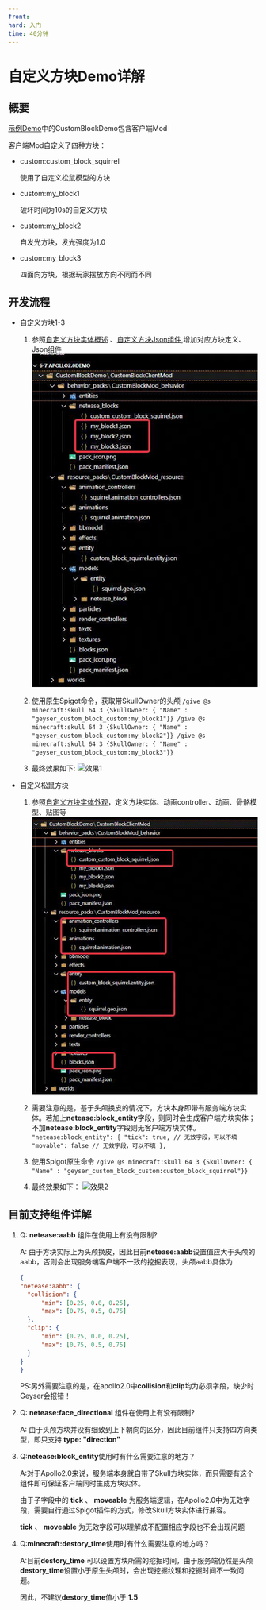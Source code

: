 ```yaml
---
front:
hard: 入门
time: 40分钟
---
```


#  自定义方块Demo详解

## 概要
[示例Demo](../99-下载内容.html#示例demo)中的CustomBlockDemo包含客户端Mod

客户端Mod自定义了四种方块：

- custom:custom_block_squirrel

  使用了自定义松鼠模型的方块

- custom:my_block1

  破坏时间为10s的自定义方块

- custom:my_block2

  自发光方块，发光强度为1.0

- custom:my_block3

  四面向方块，根据玩家摆放方向不同而不同

## 开发流程
- 自定义方块1-3
    1. 参照[自定义方块实体概述](../../../20-玩法开发/15-自定义游戏内容/2-自定义方块/0-自定义方块概述.md) 、[自定义方块Json组件](../../../20-玩法开发/15-自定义游戏内容/2-自定义方块/1-JSON组件.md),增加对应方块定义、Json组件
        ![示例4](../res/spigotCustomBlock/2.png)

    2. 使用原生Spigot命令，获取带SkullOwner的头颅
      ```
        /give @s minecraft:skull 64 3 {SkullOwner: { "Name" : "geyser_custom_block_custom:my_block1"}}
        /give @s minecraft:skull 64 3 {SkullOwner: { "Name" : "geyser_custom_block_custom:my_block2"}}
        /give @s minecraft:skull 64 3 {SkullOwner: { "Name" : "geyser_custom_block_custom:my_block3"}}
      ```

    3. 最终效果如下:
        ![效果1](../res/spigotCustomBlock/2.gif)

- 自定义松鼠方块
    1. 参照[自定义方块实体外观](../../../20-玩法开发/15-自定义游戏内容/2-自定义方块/4.1-自定义方块实体外观.md)，定义方块实体、动画controller、动画、骨骼模型、贴图等
        ![示例4](../res/spigotCustomBlock/1.png)

    2. 需要注意的是，基于头颅换皮的情况下，方块本身即带有服务端方块实体。若加上**netease:block_entity**字段，则同时会生成客户端方块实体；不加**netease:block_entity**字段则无客户端方块实体。
      ```
        "netease:block_entity": {
          "tick": true, // 无效字段，可以不填
          "movable": false // 无效字段，可以不填
        },
      ```

    3. 使用Spigot原生命令
      ```
        /give @s minecraft:skull 64 3 {SkullOwner: { "Name" : "geyser_custom_block_custom:custom_block_squirrel"}}
      ```

    4. 最终效果如下：
        ![效果2](../res/spigotCustomBlock/1.gif)

## 目前支持组件详解

1. Q: **netease:aabb** 组件在使用上有没有限制?

   A: 由于方块实际上为头颅换皮，因此目前**netease:aabb**设置值应大于头颅的aabb，否则会出现服务端客户端不一致的挖掘表现，头颅aabb具体为
      ```json
      {
      "netease:aabb": {
        "collision": {
            "min": [0.25, 0.0, 0.25],
            "max": [0.75, 0.5, 0.75]
        },
        "clip": {
            "min": [0.25, 0.0, 0.25],
            "max": [0.75, 0.5, 0.75]
        }
      }
      }
      ```

    PS:另外需要注意的是，在apollo2.0中**collision**和**clip**均为必须字段，缺少时Geyser会报错！

2. Q: **netease:face_directional** 组件在使用上有没有限制?

   A: 由于头颅方块并没有细致到上下朝向的区分，因此目前组件只支持四方向类型，即只支持 **type: "direction"**

3. Q:**netease:block_entity**使用时有什么需要注意的地方？

   A:对于Apollo2.0来说，服务端本身就自带了Skull方块实体，而只需要有这个组件即可保证客户端同时生成方块实体。

   由于子字段中的 **tick** 、 **moveable** 为服务端逻辑，在Apollo2.0中为无效字段，需要自行通过Spigot插件的方式，修改Skull方块实体进行兼容。

   **tick** 、 **moveable** 为无效字段可以理解成不配置相应字段也不会出现问题

4. Q:**minecraft:destory_time**使用时有什么需要注意的地方吗？

   A:目前**destory_time** 可以设置方块所需的挖掘时间，由于服务端仍然是头颅 **destory_time**设置小于原生头颅时，会出现挖掘纹理和挖掘时间不一致问题。

   因此，不建议**destory_time**值小于 **1.5**
